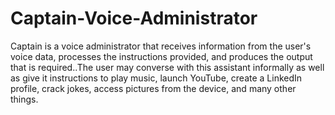 # Captain-Voice-Administrator
 Captain is a voice administrator that receives information from the user's voice data, processes the instructions provided, and produces the output that is required..The user may converse with this assistant informally as well as give it instructions to play music, launch YouTube, create a LinkedIn profile, crack jokes, access pictures from the device, and many other things.
